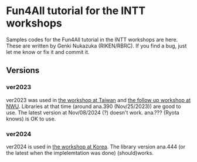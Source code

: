 # Fun4All tutorial for the INTT workshops
Samples codes for the Fun4All tutorial in the INTT workshops are here.
These are written by Genki Nukazuka (RIKEN/RBRC).
If you find a bug, just let me know or fix it and commit it.

## Versions

### ver2023
ver2023 was used in [the workshop at Taiwan](https://indico.bnl.gov/event/20852/) and [the follow up workshop at NWU](https://indico2.riken.jp/event/4727/).
Libraries at that time (around ana.390 (Nov/25/2023)) are good to use.
The latest version at Nov/08/2024 (?) doesn't work.
ana.??? (Ryota knows) is OK to use.

### ver2024
ver2024 is used in [the workshop at Korea](https://indico.nuclear.korea.ac.kr/event/31/).
The library version ana.444 (or the latest when the implelemtation was done) (should)works.